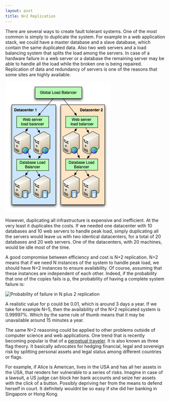 ```yaml
---
layout: post
title: N+2 Replication
---
```


<p>
There are several ways to create fault tolerant systems. One of the most
common is simply to duplicate the system. For example in a web application
stack, we could have a master database and a slave database, which contain
the same duplicated data. Also two web servers and a load balancing system
that splits the load among the servers. In case of a hardware failure in a
web server or a database the remaining server may be able to handle all the
load while the broken one is being repaired. Replication of data and
redundancy of servers is one of the reasons that some sites are highly
available.
</p>


<img src="/images/datacenter-replication.png"
     alt="Datacenter replication" />


<p>
However, duplicating all infrastructure is expensive and
inefficient. At the very least it duplicates the costs. If we needed one
datacenter with 10 databases and 10 web servers to handle peak load,
simply duplicating all the servers would leave us with two identical
datacenters, for a total of 20 databases and 20 web servers. One of the
datacenters, with 20 machines, would be idle most of the time.
</p>

<p>
A good compromise between efficiency and cost is N+2 replication.
N+2 means that if we need N instances of the system to handle peak load,
we should have N+2 instances to ensure availability. Of course, assuming
that these instances are independent of each other. Indeed, if the
probability that one of the copies fails is p, the probability of having
a complete system failure is:
</p>

<img src="https://chart.googleapis.com/chart?cht=tx&chl=$\left(1-p\right)^{n%2B2}%2B{n%2B2%20\choose%201}p\left(1-p\right)^{n%2B1}%2B{n%2B2%20\choose%202}p^{2}\left(1-p\right)^{n}$"
  alt="Probability of failure in N plus 2 replication" />

<p>
A realistic value for p could be 0.01, which is around 3 days a year.
If we take for example N=5, then the availability of the N+2 replicated
system is 0.99997%. Which by the same rule of thumb means that it may be
unavailable around 15 minutes a year.
</p>

<p>
The same N+2 reasoning could be applied to other problems outside of
computer science and web applications. One trend that is recently
becoming popular is that of a
<a href="http://en.wikipedia.org/wiki/Perpetual_traveler">
  perpetual traveler</a>. It is also known as three flag theory.
It basically advocates for hedging
financial, legal and sovereign risk by splitting personal assets and
legal status among different countries or flags.
</p>

<p>
For example, if Alice is American, lives in the USA and has all  her
assets in the USA, that renders her vulnerable to a series of risks.
Imagine in case of a lawsuit, a US judge can block her bank accounts and
seize her assets with the click of a button. Possibly depriving her from
the means to defend herself in court. It definitely wouldnt be so easy
if she did her banking in Singapore or Hong Kong.
</p>
